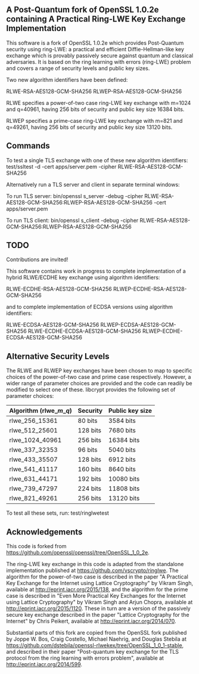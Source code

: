 A Post-Quantum fork of OpenSSL 1.0.2e containing A Practical Ring-LWE Key Exchange Implementation
-------------------------------------------------------------------------------------------------

This software is a fork of OpenSSL 1.0.2e which provides Post-Quantum security using ring-LWE: a practical and efficient Diffie-Hellman-like key exchange which is provably passively secure against quantum and classical adversaries. It is based on the ring learning with errors (ring-LWE) problem and covers a range of security levels and public key sizes.

Two new algorithm identifiers have been defined:

RLWE-RSA-AES128-GCM-SHA256
RLWEP-RSA-AES128-GCM-SHA256

RLWE specifies a power-of-two case ring-LWE key exchange with m=1024 and q=40961, having 256 bits of security and public key size 16384 bits.

RLWEP specifies a prime-case ring-LWE key exchange with m=821 and q=49261, having 256 bits of security and public key size 13120 bits.

Commands
--------

To test a single TLS exchange with one of these new algorithm identifiers:
test/ssltest -d -cert apps/server.pem -cipher RLWE-RSA-AES128-GCM-SHA256

Alternatively run a TLS server and client in separate terminal windows:

To run TLS server:
bin/openssl s_server -debug -cipher RLWE-RSA-AES128-GCM-SHA256:RLWEP-RSA-AES128-GCM-SHA256 -cert apps/server.pem

To run  TLS client:
bin/openssl s_client -debug -cipher RLWE-RSA-AES128-GCM-SHA256:RLWEP-RSA-AES128-GCM-SHA256

TODO
----

Contributions are invited!

This software contains work in progress to complete implementation of a hybrid RLWE/ECDHE key exchange using algorithm identifiers:

RLWE-ECDHE-RSA-AES128-GCM-SHA256
RLWEP-ECDHE-RSA-AES128-GCM-SHA256

and to complete implementation of ECDSA versions using algorithm identifiers:

RLWE-ECDSA-AES128-GCM-SHA256
RLWEP-ECDSA-AES128-GCM-SHA256
RLWE-ECDHE-ECDSA-AES128-GCM-SHA256
RLWEP-ECDHE-ECDSA-AES128-GCM-SHA256

Alternative Security Levels
---------------------------

The RLWE and RLWEP key exchanges have been chosen to map to specific choices of the power-of-two case and prime case respectively. However, a wider range of parameter choices are provided and the code can readily be modified to select one of these. libcrypt provides the following set of parameter choices:

| Algorithm (rlwe_*m*_*q*) | Security   |    Public key size |
| ------------------------ | ---------- | ------------------ |
| rlwe_256_15361           |  80 bits   |    3584 bits       |
| rlwe_512_25601           | 128 bits   |    7680 bits       |
| rlwe_1024_40961          | 256 bits   |   16384 bits       |
| rlwe_337_32353           |  96 bits   |    5040 bits       |
| rlwe_433_35507           | 128 bits   |    6912 bits       |
| rlwe_541_41117           | 160 bits   |    8640 bits       |
| rlwe_631_44171           | 192 bits   |   10080 bits       |
| rlwe_739_47297           | 224 bits   |   11808 bits       |
| rlwe_821_49261           | 256 bits   |   13120 bits       |

To test all these sets, run:
test/ringlwetest

Acknowledgements
----------------

This code is forked from https://github.com/openssl/openssl/tree/OpenSSL_1_0_2e.

The ring-LWE key exchange in this code is adapted from the standalone implementation published at https://github.com/vscrypto/ringlwe. The algorithm for the power-of-two case is described in the paper "A Practical Key Exchange for the Internet using Lattice Cryptography" by Vikram Singh, available at http://eprint.iacr.org/2015/138, and the algorithm for the prime case is described in "Even More Practical Key Exchanges for the Internet using Lattice Cryptography" by Vikram Singh and Arjun Chopra, available at http://eprint.iacr.org/2015/1120. These in turn are a version of the passively secure key exchange described in the paper "Lattice Cryptography for the Internet" by Chris Peikert, available at http://eprint.iacr.org/2014/070.

Substantial parts of this fork are copied from the OpenSSL fork published by Joppe W. Bos, Craig Costello, Michael Naehrig, and Douglas Stebila at https://github.com/dstebila/openssl-rlwekex/tree/OpenSSL_1_0_1-stable, and described in their paper "Post-quantum key exchange for the TLS protocol from the ring learning with errors problem", available at http://eprint.iacr.org/2014/599.
